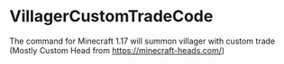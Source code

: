 # VillagerCustomTradeCode
The command for Minecraft 1.17 will summon villager with custom trade (Mostly Custom Head from https://minecraft-heads.com/)
